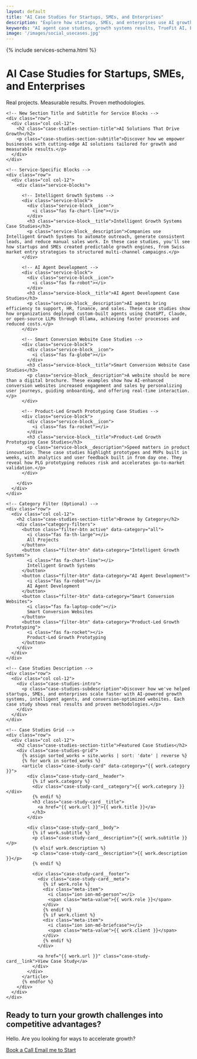 ```yaml
---
layout: default
title: "AI Case Studies for Startups, SMEs, and Enterprises"
description: "Explore how startups, SMEs, and enterprises use AI growth systems, agents, and smart websites to scale faster with measurable results."
keywords: "AI agent case studies, growth systems results, TrueFit AI, ETFProfiler, QuiteMatch, startup growth, conversion optimization, SaaS results"
image: '/images/social_usecases.jpg'
---
```


{% include services-schema.html %}

<!-- Case Studies Header -->
<div class="case-studies-header">
  <div class="container">
    <div class="row">
      <div class="col col-12">
        <div class="case-studies-header__content">
          <h1 class="case-studies-title">AI Case Studies for Startups, SMEs, and Enterprises</h1>
          <p class="case-studies-description">Real projects. Measurable results. Proven methodologies.</p>
        </div>
      </div>
    </div>
  </div>
</div>

<!-- Case Studies Grid -->
<div class="case-studies-content">
  <div class="container">
    
    <!-- New Section Title and Subtitle for Service Blocks -->
    <div class="row">
      <div class="col col-12">
        <h2 class="case-studies-section-title">AI Solutions That Drive Growth</h2>
        <p class="case-studies-section-subtitle">Discover how we empower businesses with cutting-edge AI solutions tailored for growth and measurable results.</p>
      </div>
    </div>

    <!-- Service-Specific Blocks -->
    <div class="row">
      <div class="col col-12">
        <div class="service-blocks">
          
          <!-- Intelligent Growth Systems -->
          <div class="service-block">
            <div class="service-block__icon">
              <i class="fas fa-chart-line"></i>
            </div>
            <h3 class="service-block__title">Intelligent Growth Systems Case Studies</h3>
            <p class="service-block__description">Companies use Intelligent Growth Systems to automate outreach, generate consistent leads, and reduce manual sales work. In these case studies, you'll see how startups and SMEs created predictable growth engines, from Swiss market entry strategies to structured multi-channel campaigns.</p>
          </div>

          <!-- AI Agent Development -->
          <div class="service-block">
            <div class="service-block__icon">
              <i class="fas fa-robot"></i>
            </div>
            <h3 class="service-block__title">AI Agent Development Case Studies</h3>
            <p class="service-block__description">AI agents bring efficiency to support, HR, finance, and sales. These case studies show how organizations deployed custom-built agents using ChatGPT, Claude, or open-source LLMs through Ollama, achieving faster processes and reduced costs.</p>
          </div>

          <!-- Smart Conversion Website Case Studies -->
          <div class="service-block">
            <div class="service-block__icon">
              <i class="fas fa-globe"></i>
            </div>
            <h3 class="service-block__title">Smart Conversion Website Case Studies</h3>
            <p class="service-block__description">A website should be more than a digital brochure. These examples show how AI-enhanced conversion websites increased engagement and sales by personalizing user journeys, guiding onboarding, and offering real-time interaction.</p>
          </div>

          <!-- Product-Led Growth Prototyping Case Studies -->
          <div class="service-block">
            <div class="service-block__icon">
              <i class="fas fa-rocket"></i>
            </div>
            <h3 class="service-block__title">Product-Led Growth Prototyping Case Studies</h3>
            <p class="service-block__description">Speed matters in product innovation. These case studies highlight prototypes and MVPs built in weeks, with analytics and user feedback built in from day one. They reveal how PLG prototyping reduces risk and accelerates go-to-market validation.</p>
          </div>

        </div>
      </div>
    </div>

    <!-- Category Filter (Optional) -->
    <div class="row">
      <div class="col col-12">
        <h2 class="case-studies-section-title">Browse by Category</h2>
        <div class="category-filters">
          <button class="filter-btn active" data-category="all">
            <i class="fas fa-th-large"></i>
            All Projects
          </button>
          <button class="filter-btn" data-category="Intelligent Growth Systems">
            <i class="fas fa-chart-line"></i>
            Intelligent Growth Systems
          </button>
          <button class="filter-btn" data-category="AI Agent Development">
            <i class="fas fa-robot"></i>
            AI Agent Development
          </button>
          <button class="filter-btn" data-category="Smart Conversion Websites">
            <i class="fas fa-laptop-code"></i>
            Smart Conversion Websites
          </button>
          <button class="filter-btn" data-category="Product-Led Growth Prototyping">
            <i class="fas fa-rocket"></i>
            Product-Led Growth Prototyping
          </button>
        </div>
      </div>
    </div>

    <!-- Case Studies Description -->
    <div class="row">
      <div class="col col-12">
        <div class="case-studies-intro">
          <p class="case-studies-subdescription">Discover how we've helped startups, SMEs, and enterprises scale faster with AI-powered growth systems, intelligent agents, and conversion-optimized websites. Each case study shows real results and proven methodologies.</p>
        </div>
      </div>
    </div>

    <!-- Case Studies Grid -->
    <div class="row">
      <div class="col col-12">
        <h2 class="case-studies-section-title">Featured Case Studies</h2>
        <div class="case-studies-grid">
          {% assign sorted_works = site.works | sort: 'date' | reverse %}
          {% for work in sorted_works %}
          <article class="case-study-card" data-category="{{ work.category }}">
            <div class="case-study-card__header">
              {% if work.category %}
              <div class="case-study-card__category">{{ work.category }}</div>
              {% endif %}
              <h3 class="case-study-card__title">
                <a href="{{ work.url }}">{{ work.title }}</a>
              </h3>
            </div>
            
            <div class="case-study-card__body">
              {% if work.subtitle %}
              <p class="case-study-card__description">{{ work.subtitle }}</p>
              {% elsif work.description %}
              <p class="case-study-card__description">{{ work.description }}</p>
              {% endif %}
              
              <div class="case-study-card__footer">
                <div class="case-study-card__meta">
                  {% if work.role %}
                  <div class="meta-item">
                    <i class="ion ion-md-person"></i>
                    <span class="meta-value">{{ work.role }}</span>
                  </div>
                  {% endif %}
                  {% if work.client %}
                  <div class="meta-item">
                    <i class="ion ion-md-briefcase"></i>
                    <span class="meta-value">{{ work.client }}</span>
                  </div>
                  {% endif %}
                </div>
                
                <a href="{{ work.url }}" class="case-study-card__link">View Case Study</a>
              </div>
            </div>
          </article>
          {% endfor %}
        </div>
      </div>
    </div>
  </div>

  <!-- CTA Section -->
  <section class="cta-band">
    <div class="cta-band__container">
      <h2 class="cta-band__title">Ready to turn your growth challenges into competitive advantages?</h2>
      <p class="cta-band__subline">Hello. Are you looking for ways to accelerate growth?</p>
      <div class="cta-band__actions">
                 <a href="https://calendar.google.com/calendar/appointments/schedules/AcZssZ0-NcwHUpy2VQTbjOwTbXwdd0qIVBbaPQvmwg8sujsRnwtn8LEFTFOVc_qFpKQKZASWyQwaIJO8?gv=true" 
            class="book-call-btn"
            rel="nofollow noopener"
            onclick="trackCTA('Book a Call', 'Case Studies CTA'); twq('event', 'tw-qfk70-qfk72', {contents: [{content_type: 'service', content_name: 'AI Growth Consultation', content_price: '0'}], status: 'started'});">
          Book a Call
        </a>
        <a href="mailto:nicola@sdw.solutions" 
           class="btn btn--secondary"
           onclick="trackCTA('Email me to Start', 'Case Studies CTA'); twq('event', 'tw-qfk70-qfk72', {contents: [{content_type: 'service', content_name: 'AI Growth Consultation', content_price: '0'}], status: 'started'});">
          Email me to Start
        </a>
      </div>
    </div>
  </section>
</div>
